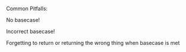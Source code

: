 Common Pitfalls:

No basecase!

Incorrect basecase!

Forgetting to return or returning the wrong thing when basecase is met
